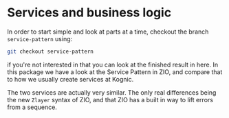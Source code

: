 # Services and business logic

In order to start simple and look at parts at a time, checkout the branch `service-pattern` using:
```bash
git checkout service-pattern
```

if you're not interested in that you can look at the finished result in here.
In this package we have a look at the Service Pattern in ZIO, and compare that 
to how we usually create services at Kognic. 

The two services are actually very similar. The only real differences being 
the new `Zlayer` syntax of ZIO, and that ZIO has a built in way to lift errors from 
a sequence.
